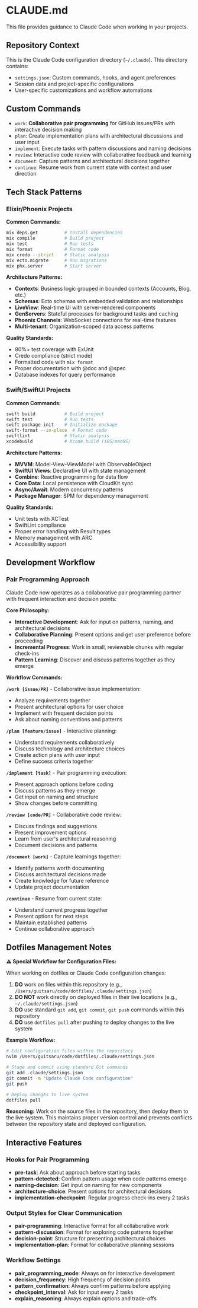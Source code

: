 # CLAUDE.md

This file provides guidance to Claude Code when working in your projects.

## Repository Context

This is the Claude Code configuration directory (`~/.claude`). This directory contains:

- `settings.json`: Custom commands, hooks, and agent preferences
- Session data and project-specific configurations
- User-specific customizations and workflow automations

## Custom Commands

- `work`: **Collaborative pair programming** for GitHub issues/PRs with interactive decision making
- `plan`: Create implementation plans with architectural discussions and user input
- `implement`: Execute tasks with pattern discussions and naming decisions
- `review`: Interactive code review with collaborative feedback and learning
- `document`: Capture patterns and architectural decisions together
- `continue`: Resume work from current state with context and user direction

## Tech Stack Patterns

### Elixir/Phoenix Projects

**Common Commands:**
```bash
mix deps.get          # Install dependencies
mix compile           # Build project
mix test              # Run tests
mix format            # Format code
mix credo --strict    # Static analysis
mix ecto.migrate      # Run migrations
mix phx.server        # Start server
```

**Architecture Patterns:**
- **Contexts**: Business logic grouped in bounded contexts (Accounts, Blog, etc.)
- **Schemas**: Ecto schemas with embedded validation and relationships
- **LiveView**: Real-time UI with server-rendered components
- **GenServers**: Stateful processes for background tasks and caching
- **Phoenix Channels**: WebSocket connections for real-time features
- **Multi-tenant**: Organization-scoped data access patterns

**Quality Standards:**
- 80%+ test coverage with ExUnit
- Credo compliance (strict mode)
- Formatted code with `mix format`
- Proper documentation with @doc and @spec
- Database indexes for query performance

### Swift/SwiftUI Projects

**Common Commands:**
```bash
swift build           # Build project
swift test            # Run tests  
swift package init    # Initialize package
swift-format --in-place  # Format code
swiftlint             # Static analysis
xcodebuild            # Xcode build (iOS/macOS)
```

**Architecture Patterns:**
- **MVVM**: Model-View-ViewModel with ObservableObject
- **SwiftUI Views**: Declarative UI with state management
- **Combine**: Reactive programming for data flow
- **Core Data**: Local persistence with CloudKit sync
- **Async/Await**: Modern concurrency patterns
- **Package Manager**: SPM for dependency management

**Quality Standards:**
- Unit tests with XCTest
- SwiftLint compliance
- Proper error handling with Result types
- Memory management with ARC
- Accessibility support

## Development Workflow

### Pair Programming Approach

Claude Code now operates as a collaborative pair programming partner with frequent interaction and decision points:

**Core Philosophy:**
- **Interactive Development**: Ask for input on patterns, naming, and architectural decisions
- **Collaborative Planning**: Present options and get user preference before proceeding
- **Incremental Progress**: Work in small, reviewable chunks with regular check-ins
- **Pattern Learning**: Discover and discuss patterns together as they emerge

**Workflow Commands:**

**`/work [issue/PR]`** - Collaborative issue implementation:
- Analyze requirements together
- Present architectural options for user choice
- Implement with frequent decision points
- Ask about naming conventions and patterns

**`/plan [feature/issue]`** - Interactive planning:
- Understand requirements collaboratively
- Discuss technology and architecture choices
- Create action plans with user input
- Define success criteria together

**`/implement [task]`** - Pair programming execution:
- Present approach options before coding
- Discuss patterns as they emerge
- Get input on naming and structure
- Show changes before committing

**`/review [code/PR]`** - Collaborative code review:
- Discuss findings and suggestions
- Present improvement options
- Learn from user's architectural reasoning
- Document decisions and patterns

**`/document [work]`** - Capture learnings together:
- Identify patterns worth documenting
- Discuss architectural decisions made
- Create knowledge for future reference
- Update project documentation

**`/continue`** - Resume from current state:
- Understand current progress together
- Present options for next steps
- Maintain established patterns
- Continue collaborative approach

## Dotfiles Management Notes

**⚠️ Special Workflow for Configuration Files:**

When working on dotfiles or Claude Code configuration changes:
1. **DO** work on files within this repository (e.g., `/Users/guitsaru/code/dotfiles/.claude/settings.json`)
2. **DO NOT** work directly on deployed files in their live locations (e.g., `~/.claude/settings.json`)
3. **DO** use standard `git add`, `git commit`, `git push` commands within this repository
4. **DO** use `dotfiles pull` after pushing to deploy changes to the live system

**Example Workflow:**
```bash
# Edit configuration files within the repository
nvim /Users/guitsaru/code/dotfiles/.claude/settings.json

# Stage and commit using standard Git commands
git add .claude/settings.json
git commit -m "Update Claude Code configuration"
git push

# Deploy changes to live system
dotfiles pull
```

**Reasoning:** Work on the source files in the repository, then deploy them to the live system. This maintains proper version control and prevents conflicts between the repository state and deployed configuration.

## Interactive Features

### Hooks for Pair Programming
- **pre-task**: Ask about approach before starting tasks
- **pattern-detected**: Confirm pattern usage when code patterns emerge
- **naming-decision**: Get input on naming for new components
- **architecture-choice**: Present options for architectural decisions
- **implementation-checkpoint**: Regular progress check-ins every 2 tasks

### Output Styles for Clear Communication
- **pair-programming**: Interactive format for all collaborative work
- **pattern-discussion**: Format for exploring code patterns together
- **decision-point**: Structure for presenting architectural choices
- **implementation-plan**: Format for collaborative planning sessions

### Workflow Settings
- **pair_programming_mode**: Always on for interactive development
- **decision_frequency**: High frequency of decision points
- **pattern_confirmation**: Always confirm patterns before applying
- **checkpoint_interval**: Ask for input every 2 tasks
- **explain_reasoning**: Always explain options and trade-offs